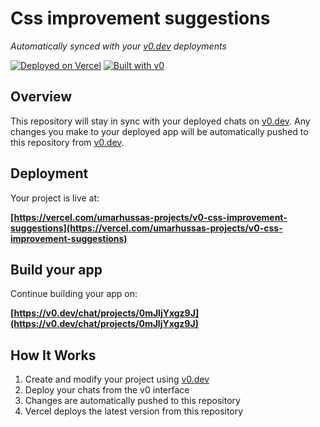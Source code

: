 # Css improvement suggestions

*Automatically synced with your [v0.dev](https://v0.dev) deployments*

[![Deployed on Vercel](https://img.shields.io/badge/Deployed%20on-Vercel-black?style=for-the-badge&logo=vercel)](https://vercel.com/umarhussas-projects/v0-css-improvement-suggestions)
[![Built with v0](https://img.shields.io/badge/Built%20with-v0.dev-black?style=for-the-badge)](https://v0.dev/chat/projects/0mJljYxgz9J)

## Overview

This repository will stay in sync with your deployed chats on [v0.dev](https://v0.dev).
Any changes you make to your deployed app will be automatically pushed to this repository from [v0.dev](https://v0.dev).

## Deployment

Your project is live at:

**[https://vercel.com/umarhussas-projects/v0-css-improvement-suggestions](https://vercel.com/umarhussas-projects/v0-css-improvement-suggestions)**

## Build your app

Continue building your app on:

**[https://v0.dev/chat/projects/0mJljYxgz9J](https://v0.dev/chat/projects/0mJljYxgz9J)**

## How It Works

1. Create and modify your project using [v0.dev](https://v0.dev)
2. Deploy your chats from the v0 interface
3. Changes are automatically pushed to this repository
4. Vercel deploys the latest version from this repository
